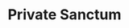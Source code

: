 ---
title: "Private Sanctum"
index: "private-sanctum"
permalink: /spells/private-sanctum/
tags:
  - Spell
  - 4th Level
  - Abjuration
available_for:
  - Wizard
level: "4th Level"
school: "Abjuration"
range: "120 ft"
area: "100 ft"
shape: "Cube"
comp:
  - V
  - S
  - M
material: "a thin sheet of lead, a piece of opaque glass, a wad of cotton or cloth, and powdered chrysolite."
duration: "24 Hours"
cast_time: "10 Minutes"
description: |
  You make an area within range magically secure. The area is a cube that can be as small as 5 feet to as large as 100 feet on each side. The spell lasts for the duration or until you use an action to dismiss it.

  When you cast the spell, you decide what sort of security the spell provides, choosing any or all of the following properties:

  - Sound can't pass through the barrier at the edge of the warded area.

  - The barrier of the warded area appears dark and foggy, preventing vision (including darkvision) through it.

  - Sensors created by divination spells can't appear inside the protected area or pass through the barrier at its perimeter.

  - Creatures in the area can't be targeted by divination spells.

  - Nothing can teleport into or out of the warded area.

  - Planar travel is blocked within the warded area.

  Casting this spell on the same spot every day for a year makes this effect permanent.

  **At higher levels.** When you cast this spell using a spell slot of 5th level or higher, you can increase the size of the cube by 100 feet for each slot level beyond 4th. Thus you could protect a cube that can be up to 200 feet on one side by using a spell slot of 5th level.
excerpt: "You make an area within range magically secure."
source: "Basic Rules"
---